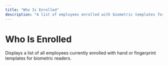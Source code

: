 ```yaml
---
title: "Who Is Enrolled"
description: "A list of employees enrolled with biometric templates for fingerprint readers."
---
```


# Who Is Enrolled

Displays a list of all employees currently enrolled with hand or fingerprint templates for biometric readers.
